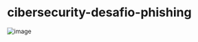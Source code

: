 # cibersecurity-desafio-phishing

![image]((https://github.com/pnuciatelli/cibersecurity-desafio-phishing/edit/main/facebook-screen.png))
